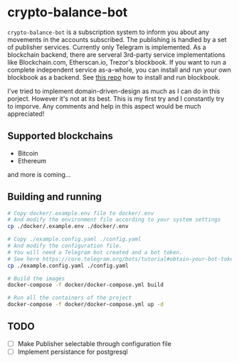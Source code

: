 # crypto-balance-bot

`crypto-balance-bot` is a subscription system to inform you about any movements in the accounts subscribed. The publishing is handled by a set of publisher services. Currently only Telegram is implemented. As a blockchain backend, there are serveral 3rd-party service implementations like Blockchain.com, Etherscan.io, Trezor's blockbook. If you want to run a complete independent service as-a-whole, you can install and run your own blockbook as a backend. See [this repo](https://github.com/psychoplasma/blockbook-dockerized) how to install and run blockbook.

I've tried to implement domain-driven-design as much as I can do in this porject. However it's not at its best. This is my first try and I constantly try to imporve. Any comments and help in this aspect would be much appreciated!

## Supported blockchains

* Bitcoin
* Ethereum

and more is coming...

## Building and running

```bash
# Copy docker/.example.env file to docker/.env
# And modify the environment file according to your system settings
cp ./docker/.example.env ./docker/.env

# Copy ./example.config.yaml ./config.yaml
# And modify the configuration file.
# You will need a Telegram bot created and a bot token.
# See here https://core.telegram.org/bots/tutorial#obtain-your-bot-token
cp ./example.config.yaml ./config.yaml

# Build the images
docker-compose -f docker/docker-compose.yml build

# Run all the containers of the project
docker-compose -f docker/docker-compose.yml up -d

```

## TODO

* [ ] Make Publisher selectable through configuration file
* [ ] Implement persistance for postgresql
